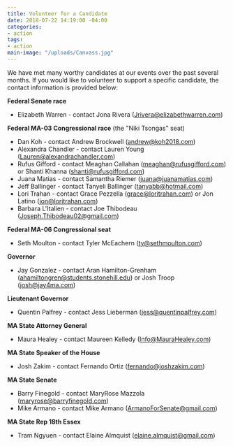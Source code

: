 ```yaml
---
title: Volunteer for a Candidate
date: 2018-07-22 14:19:00 -04:00
categories:
- action
tags:
- action
main-image: "/uploads/Canvass.jpg"
---
```


We have met many worthy candidates at our events over the past several months. If you would like to volunteer to support a specific candidate, the contact information is provided below: 

**Federal Senate race**
* Elizabeth Warren - contact Jona Rivera (Jrivera@elizabethwarren.com)

**Federal MA-03 Congressional race** (the "Niki Tsongas" seat)
* Dan Koh - contact Andrew Brockwell (andrew@koh2018.com)
* Alexandra Chandler - contact Lauren Young (Lauren@alexandrachandler.com)
* Rufus Gifford - contact Meaghan Callahan (meaghan@rufusgifford.com) or Shanti Khanna (shanti@rufusgifford.com)
* Juana Matias - contact Samantha Riemer (juana@juanamatias.com)
* Jeff Ballinger - contact Tanyeli Ballinger (tanyabb@hotmail.com)
* Lori Trahan - contact Grace Pezzella (grace@loritrahan.com) or Jon Latino (jon@loritrahan.com)
* Barbara L'Italien - contact Joe Thibodeau (Joseph.Thibodeau02@gmail.com)

**Federal MA-06 Congressional seat**
* Seth Moulton - contact Tyler McEachern (ty@sethmoulton.com)

**Governor**
* Jay Gonzalez - contact Aran Hamilton-Grenham (ahamiltongren@students.stonehill.edu) or Josh Troop (josh@jay4ma.com)

**Lieutenant Governor**
* Quentin Palfrey - contact Jess Lieberman (jess@quentinpalfrey.com)

**MA State Attorney General**
* Maura Healey - contact Maureen Kelledy (Info@MauraHealey.com)

**MA State Speaker of the House**
* Josh Zakim - contact Fernando Ortiz (fernando@joshzakim.com)

**MA State Senate**
* Barry Finegold - contact MaryRose Mazzola (maryrose@barryfinegold.com)
* Mike Armano - contact Mike Armano (ArmanoForSenate@gmail.com)

**MA State Rep 18th Essex**
* Tram Ngyuen - contact Elaine Almquist (elaine.almquist@gmail.com)